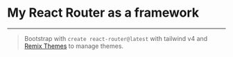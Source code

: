 # My React Router as a framework

---

> Bootstrap with `create react-router@latest` with tailwind v4 and [Remix Themes](https://github.com/remix-run/remix-themes) to manage themes.
